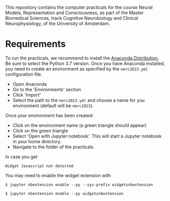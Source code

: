 This repository contains the computer practicals for the course
Neural Models, Representation and Consciousness, as part of the 
Master Biomedical Sciences, track Cognitive Neurobiology and Clinical Neurophysiology, 
of the University of Amsterdam. 

# Requirements

To run the practicals, we recommend to install the [Anaconda Distribution](https://www.anaconda.com/download/). Be sure to select the Python 3.7 version. Once you have Anaconda installed, you need to create an environment as specified by the `nmrc2023.yml` configuration file. 

- Open Anaconda
- Go to the 'Environments' section
- Click 'Import'
- Select the path to the `nmrc2023.yml` and choose a name for you environment (default will be `nmrc2023`).

Once your environment has been created:
- Click on the environment name (a green triangle should appear)
- Click on the green triangle
- Select 'Open with Jupyter notebook'. This will start a Jupyter notebook in your home directory. 
- Navigate to the folder of the practicals. 

In case you get 

```Widget Javascript not detected```

You may need to enable the widget extension with 

```$ jupyter nbextension enable --py --sys-prefix widgetsnbextension```

```$ jupyter nbextension enable --py widgetsnbextension```
